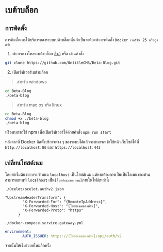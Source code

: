 # เบต้าบล็อก

## การติดตั้ง

การติดตั้งและให้บริการของระบบเบต้าบล็อกนั้นจำเป็นจะต้องทำการติดตั้ง `Docker เวอร์ชัน 25 หรือสูงกว่า`

1. ทำการดาวโหลดเบต้าบล็อก [ลิงก์](https://github.com/UntitleCMS/Beta-Blog/releases) หรือ ผ่านคำสั่ง

```bash
git clone https://github.com/UntitleCMS/Beta-Blog.git
```

2. เปิดเซิฟเวอร์เบต้าบล็อก

>สำหรับ windows

```bash
cd Beta-Blog
./beta-blog
```

>สำหรับ mac os หรือ linux

```bash
cd Beta-Blog
chmod +x ./beta-blog
./beta-blog
```

หรือสามารถใช้ npm เพื่อเปิดเซิฟเวอร์ได้ด้วยคำสั่ง `npm run start`

หลังจากที่ Docker ติดตั้งบริการต่าง ๆ ของระบบได้แล้วจะสามารถเข้าใช้หน้าเว็บไซต์ได้ที่ `http://localhost:80` และ `https://localhost:443`

## เปลี่ยนโฮสต์เนม

โดยค่าเริ่มต้นระบบจะกำหนด `localhost` เป็นโฮสต์เนม แต่หากต้องการเป็นเป็นโดเมนของท่าน สามารถแทนที `localhost` เป็น`[โฮสต์เนมของท่าน]`ภายในไฟล์เหล่านี้

`./Ocelot/ocelot.authv2.json`

```jsonc
"UpstreamHeaderTransform": {
        "X-Forwarded-For": "{RemoteIpAddress}",
        "X-Forwarded-Host": "[โฮสต์เนมของท่าน]",
        "X-Forwarded-Proto": "https"
      }
```

`./docker-compose.service.gateway.yml`

```yml
environment:
        AUTH_ISSUER: https://[โฮสต์เนมของท่าน]/api/auth/v2
```

จากนั้นให้เริ่มระบบใหม่อีกครั้ง
